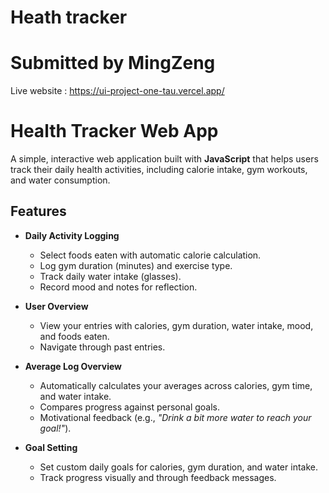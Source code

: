 # Heath tracker 
# Submitted by MingZeng

Live website : https://ui-project-one-tau.vercel.app/



# Health Tracker Web App 

A simple, interactive web application built with **JavaScript** that helps users track their daily health activities, including calorie intake, gym workouts, and water consumption.  

## Features

- **Daily Activity Logging**  
  - Select foods eaten with automatic calorie calculation.  
  - Log gym duration (minutes) and exercise type.  
  - Track daily water intake (glasses).  
  - Record mood and notes for reflection.  

- **User Overview**  
  - View your entries with calories, gym duration, water intake, mood, and foods eaten.  
  - Navigate through past entries.  

- **Average Log Overview**  
  - Automatically calculates your averages across calories, gym time, and water intake.  
  - Compares progress against personal goals.  
  - Motivational feedback (e.g., *"Drink a bit more water to reach your goal!"*).  

- **Goal Setting**  
  - Set custom daily goals for calories, gym duration, and water intake.  
  - Track progress visually and through feedback messages.
